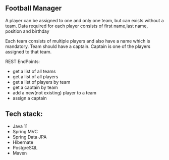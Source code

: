 ## Football Manager
 
 A ​player can be assigned to one and only one ​team, but can exists without a team. Data required for each player consists of ​first name, ​last name, ​position and ​birthday 

Each ​team consists of multiple players and also have a ​name which is mandatory. Team should have a captain. Captain is one of the players assigned to that team.  
 
REST EndPoints: 
- get a list of all teams 
- get a list of all players 
- get a list of players by team 
- get a captain by team  
- add a new(not existing) player to a team  
- assign a captain 
 
 
 ## Tech stack: 
 - Java 11
 - Spring MVC
 - Spring Data JPA
 - Hibernate
 - PostgreSQL
 - Maven
